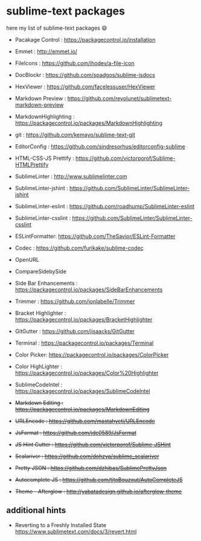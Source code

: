 # sublime-text packages

here my list of sublime-text packages :smile:

- Pacakage Control : https://packagecontrol.io/installation

- Emmet : http://emmet.io/
- FileIcons : https://github.com/ihodev/a-file-icon
- DocBlockr : https://github.com/spadgos/sublime-jsdocs
- HexViewer : https://github.com/facelessuser/HexViewer
- Markdown Preview : https://github.com/revolunet/sublimetext-markdown-preview
- MarkdownHighlighting : https://packagecontrol.io/packages/MarkdownHighlighting
- git : https://github.com/kemayo/sublime-text-git
- EditorConfig : https://github.com/sindresorhus/editorconfig-sublime
- HTML-CSS-JS Prettify : https://github.com/victorporof/Sublime-HTMLPrettify
- SublimeLinter : http://www.sublimelinter.com
- SublimeLinter-jshint : https://github.com/SublimeLinter/SublimeLinter-jshint
- SublimeLinter-eslint : https://github.com/roadhump/SublimeLinter-eslint
- SublimeLinter-csslint : https://github.com/SublimeLinter/SublimeLinter-csslint
- ESLintFormatter: https://github.com/TheSavior/ESLint-Formatter
- Codec : https://github.com/furikake/sublime-codec
- OpenURL
- CompareSidebySide
- Side Bar Enhancements : https://packagecontrol.io/packages/SideBarEnhancements
- Trimmer : https://github.com/jonlabelle/Trimmer
- Bracket Highlighter : https://packagecontrol.io/packages/BracketHighlighter
- GitGutter : https://github.com/jisaacks/GitGutter
- Terminal : https://packagecontrol.io/packages/Terminal
- Color Picker: https://packagecontrol.io/packages/ColorPicker
- Color HighLighter : https://packagecontrol.io/packages/Color%20Highlighter
- SublimeCodeIntel : https://packagecontrol.io/packages/SublimeCodeIntel

- ~~Markdown Editing : https://packagecontrol.io/packages/MarkdownEditing~~
- ~~URLEncode : https://github.com/mastahyeti/URLEncode~~
- ~~JsFormat : https://github.com/jdc0589/JsFormat~~
- ~~JS Hint Gutter : https://github.com/victorporof/Sublime-JSHint~~
- ~~Scalariver : https://github.com/dohzya/sublime_scalariver~~
- ~~Pretty JSON : https://github.com/dzhibas/SublimePrettyJson~~
- ~~Autocomplete JS : https://github.com/titoBouzout/AutoCompleteJS~~
- ~~Theme - Afterglow : http://yabatadesign.github.io/afterglow-theme~~

## additional hints
- Reverting to a Freshly Installed State https://www.sublimetext.com/docs/3/revert.html
